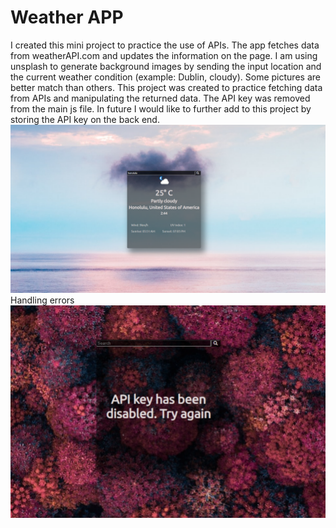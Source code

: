 # Weather APP
I created this mini project to practice the use of APIs. The app fetches data from weatherAPI.com and updates the information on the page. I am using unsplash to generate background images by sending the input location and the current weather condition (example: Dublin, cloudy). Some pictures are better match than others. This project was created to practice fetching data from APIs and manipulating the returned data. The API key was removed from the main js file. In future I would like to further add to this project by storing the API key on the back end. <br>
![weather app](./assets/images/weather-app.PNG)
Handling errors
![weather app](./assets/images/weather-app-error.PNG)
